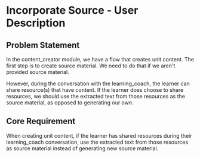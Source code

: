 # Incorporate Source - User Description

## Problem Statement

In the content_creator module, we have a flow that creates unit content. The first step is to create source material. We need to do that if we aren't provided source material. 

However, during the conversation with the learning_coach, the learner can share resource(s) that have content. If the learner does choose to share resources, we should use the extracted text from those resources as the source material, as opposed to generating our own.

## Core Requirement

When creating unit content, if the learner has shared resources during their learning_coach conversation, use the extracted text from those resources as source material instead of generating new source material.
